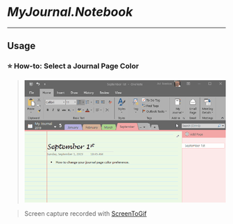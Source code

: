 # *MyJournal.Notebook*
---
## Usage
### :star: How-to: Select a Journal Page Color
>![screenshot](usage/select-page-color.gif)

>Screen capture recorded with [ScreenToGif](https://www.screentogif.com/)